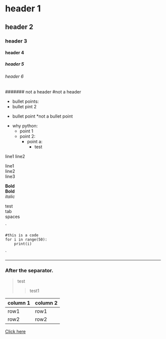 # header 1
## header 2
### header 3
#### header 4
##### header 5
###### header 6
####### not a header
#not a header

* bullet points:
* bullet pint 2
- bullet point
*not a bullet point

* why python:
    - point 1
    - point 2:
        * point a:
            * test

line1
line2

line1\
line2<br>
line3

**Bold** \
__Bold__ \
*italic* 


test \
   tab \
  spaces






`

    #this is a code
    for i in range(50):
        print(i)

`

-----------

### After the separator.
    



  
> test
>> test1



| column 1 | column 2 |
| -------- | -------- |
| row1     | row1     |
| row2     | row2     |


[Click here](https://google.com)





 